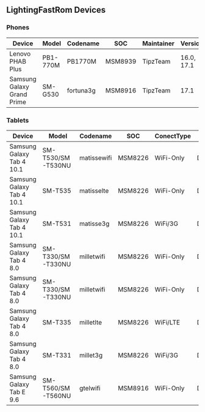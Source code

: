 LightingFastRom Devices
-----------------------
### Phones
| Device | Model | Codename | SOC | Maintainer | Version | Status |
| ------ |------ | ------ | ------ | --------- | ------- | ------ |
| Lenovo PHAB Plus | PB1-770M | PB1770M | MSM8939 | TipzTeam | 16.0, 17.1 | Waiting |
| Samsung Galaxy Grand Prime | SM-G530 | fortuna3g | MSM8916 | TipzTeam | 17.1 | Waiting |

### Tablets
| Device | Model | Codename | SOC | ConectType | Maintainer | Version | Status |
| ------ |------ | ------ | ------ | ------ | --------- | ------- | ------ |
| Samsung Galaxy Tab 4 10.1 | SM-T530/SM-T530NU | matissewifi | MSM8226 | WiFi-Only | DJABHipHop | 17.1 | Active |
| Samsung Galaxy Tab 4 10.1 | SM-T535 | matisselte | MSM8226 | WiFi-Only | DJABHipHop | 17.1 | Active |
| Samsung Galaxy Tab 4 10.1 | SM-T531 | matisse3g | MSM8226 | WiFi/3G | DJABHipHop | 17.1 | Active |
| Samsung Galaxy Tab 4 8.0 | SM-T330/SM-T330NU | milletwifi | MSM8226 | WiFi-Only | DJABHipHop | 17.1 | Active |
| Samsung Galaxy Tab 4 8.0 | SM-T330/SM-T330NU | milletwifi | MSM8226 | WiFi-Only | DJABHipHop | 17.1 | Active |
| Samsung Galaxy Tab 4 8.0 | SM-T335 | milletlte | MSM8226 | WiFi/LTE | DJABHipHop | 17.1 | Active |
| Samsung Galaxy Tab 4 8.0 | SM-T331 | millet3g | MSM8226 | WiFi/3G | DJABHipHop | 17.1 | Active |
| Samsung Galaxy Tab E 9.6 | SM-T560/SM-T560NU | gtelwifi | MSM8916 | WiFi-Only | DJABHipHop | 17.1 | Inactive |
